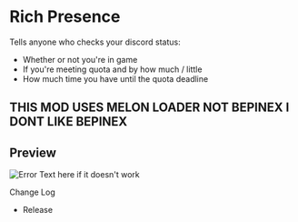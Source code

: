 # Rich Presence 

Tells anyone who checks your discord status:

- Whether or not you're in game
- If you're meeting quota and by how much / little
- How much time you have until the quota deadline

## THIS MOD USES MELON LOADER NOT BEPINEX I DONT LIKE BEPINEX

Preview
-

![Error Text here if it doesn't work](https://media.discordapp.net/attachments/821903622275203073/1174171511104475246/kyTJ9vQ.png?ex=65669f6f&is=65542a6f&hm=22896081743ad7ddceb463c6a6f38b0669d9e34a56c9a8f9efde4d1cc80f0f94&=&width=572&height=236)


Change Log
- Release

